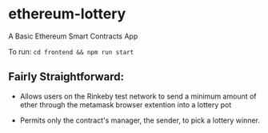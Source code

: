 # ethereum-lottery
A Basic Ethereum Smart Contracts App

To run: `cd frontend && npm run start`

## Fairly Straightforward: 
- Allows users on the Rinkeby test network to send a minimum amount of ether through the metamask browser extention into a lottery pot

- Permits only the contract's manager, the sender, to pick a lottery winner. 

